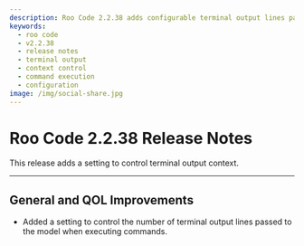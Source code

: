 ```yaml
---
description: Roo Code 2.2.38 adds configurable terminal output lines passed to models, optimizing context usage for command execution.
keywords:
  - roo code
  - v2.2.38
  - release notes
  - terminal output
  - context control
  - command execution
  - configuration
image: /img/social-share.jpg
---
```


# Roo Code 2.2.38 Release Notes

This release adds a setting to control terminal output context.

---

## General and QOL Improvements

*   Added a setting to control the number of terminal output lines passed to the model when executing commands.